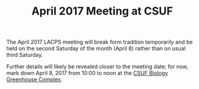 ﻿---
layout: post
title: April 2017 Meeting at CSUF
redirect_from: "/node/91"
---

<div class="field field-name-body field-type-text-with-summary field-label-hidden"><div class="field-items"><div class="field-item even"><p>The April 2017 LACPS meeting will break form tradition temporarily and be held on the second Saturday of the month (April 8) rather than on usual third Saturday.</p>
<p>Further details will likely be revealed closer to the meeting date; for now, mark down April 8, 2017 from 10:00 to noon at the <a href="http://biology.fullerton.edu/facilities/greenhouse/" alt="">CSUF Biology Greenhouse Complex</a>.</p>
</div></div></div>
